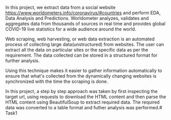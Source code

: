 In this project, we extract data from a social website https://www.worldometers.info/coronavirus/#countries and perform EDA, Data Analysis and Predictions. Worldometer analyzes, validates and aggregates data from thousands of sources in real time and provides global COVID-19 live statistics for a wide audience around the world.

Web scraping, web harvesting, or web data extraction is an automated process of collecting large data(unstructured) from websites. The user can extract all the data on particular sites or the specific data as per the requirement. The data collected can be stored in a structured format for further analysis.

Using this technique makes it easier to gather information automatically to ensure that what's collected from the dynamically changing websites is synchronized with the time the scraping is done.

In this project, a step by step approach was taken by first inspecting the target url, using requests to download the HTML content and then parse the HTML content using BeautifulSoup to extract required data. The required data was converted to a table format and futher analysis was performed.# Task1
